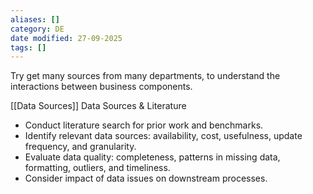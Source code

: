 ```yaml
---
aliases: []
category: DE
date modified: 27-09-2025
tags: []
---
```

Try get many sources from many departments, to understand the interactions between business components.






[[Data Sources]]
Data Sources & Literature
* Conduct literature search for prior work and benchmarks.
* Identify relevant data sources: availability, cost, usefulness, update frequency, and granularity.
* Evaluate data quality: completeness, patterns in missing data, formatting, outliers, and timeliness.
* Consider impact of data issues on downstream processes.